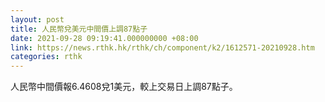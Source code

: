 ```yaml
---
layout: post
title: 人民幣兌美元中間價上調87點子
date: 2021-09-28 09:19:41.000000000 +08:00
link: https://news.rthk.hk/rthk/ch/component/k2/1612571-20210928.htm
categories: rthk
---
```


人民幣中間價報6.4608兌1美元，較上交易日上調87點子。

